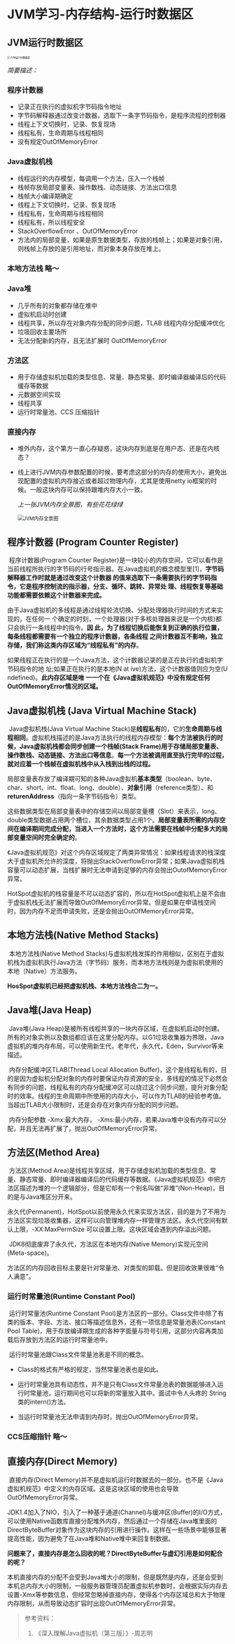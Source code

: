 # JVM学习-内存结构-运行时数据区

## JVM运行时数据区

<img src="/Users/shiyuesheng/Desktop/java技术笔记/Jvm虚拟机/图片/JVM运行时数据区.jpg" alt="JVM运行时数据区" style="zoom:40%;" />

*简要描述：*

### **程序计数器**

- 记录正在执行的虚拟机字节码指令地址
- 字节码解释器通过改变计数器，选取下一条字节码指令，是程序流程的控制器
- 线程上下文切换时，记录、恢复现场
- 线程私有，生命周期与线程相同
- 没有规定OutOfMemoryError

### **Java虚拟机栈**

- 线程运行的内存模型，每调用一个方法，压入一个栈帧
- 栈帧存放局部变量表、操作数栈、动态链接、方法出口信息
- 栈帧大小编译期确定
- 线程上下文切换时，记录、恢复现场
- 线程私有，生命周期与线程相同
- 线程私有，所以线程安全
- StackOverflowError 、OutOfMemoryError
- 方法内的局部变量，如果是原生数据类型，存放的栈帧上；如果是对象引用，则栈帧上存放的是引用地址，而对象本身存放在堆上。

### **本地方法栈**  略～

### **Java堆**

- 几乎所有的对象都存储在堆中
- 虚拟机启动时创建
- 线程共享，所以存在对象内存分配的同步问题，TLAB 线程内存分配缓冲优化
- 垃圾回收主要场所
- 无法分配新的内存，且无法扩展时 OutOfMemoryError

### **方法区**

- 用于存储虚拟机加载的类型信息、常量、静态常量、即时编译器编译后的代码缓存等数据
- 元数据空间实现
- 线程共享
- 运行时常量池、CCS 压缩指针

### **直接内存**

- 堆外内存，这个第方一直心存疑惑，这块内存到底是在用户态、还是在内核态？

- 线上进行JVM内存参数配置的时候，要考虑这部分的内存的使用大小，避免出现配置的虚拟机内存接近或者超过物理内存，尤其是使用netty io框架的时候。一般这块内存可以保持跟堆内存大小一致。

  *上一张JVM内存全景图，有些花花绿绿*

  <img src="/Users/shiyuesheng/Desktop/java技术笔记/Jvm虚拟机/图片/JVM内存全景图.jpg" alt="JVM内存全景图" style="zoom:80%;" />

## 程序计数器 (Program Counter Register)

​	程序计数器(Program Counter Register)是一块较小的内存空间，它可以看作是当前线程所执行的字节码的行号指示器。在Java虚拟机的概念模型里[1]，**字节码解释器工作时就是通过改变这个计数器 的值来选取下一条需要执行的字节码指令，它是程序控制流的指示器，分支、循环、跳转、异常处 理、线程恢复等基础功能都需要依赖这个计数器来完成。**

​	由于Java虚拟机的多线程是通过线程轮流切换、分配处理器执行时间的方式来实现的，在任何一 个确定的时刻，一个处理器(对于多核处理器来说是一个内核)都只会执行一条线程中的指令。**因 此，为了线程切换后能恢复到正确的执行位置，每条线程都需要有一个独立的程序计数器，各条线程 之间计数器互不影响，独立存储，我们称这类内存区域为“线程私有”的内存**。

​	如果线程正在执行的是一个Java方法，这个计数器记录的是正在执行的虚拟机字节码指令的地 址;如果正在执行的是本地(N at ive)方法，这个计数器值则应为空(U ndefined)。**此内存区域是唯 一一个在《Java虚拟机规范》中没有规定任何OutOfMemoryError情况的区域。**

## Java虚拟机栈 (Java Virtual Machine Stack)

​	Java虚拟机栈(Java Virtual Machine Stack)是**线程私有**的，它的**生命周期与线程相同**。虚拟机栈描述的是Java方法执行的线程内存模型：**每个方法被执行的时候，Java虚拟机栈都会同步创建一个栈帧(Stack Frame)用于存储局部变量表、操作数栈、动态链接、方法出口等信息**。**每一个方法被调用直至执行完毕的过程，就对应着一个栈帧在虚拟机栈中从入栈到出栈的过程。**

​	局部变量表存放了编译期可知的各种Java虚拟机**基本类型**（boolean、byte、char、short、int、float、long、double）、**对象引用**（reference类型）、和**returenAddress**（指向一条字节码指令）类型。

​	这些数据类型在局部变量表中的存储空间以局部变量槽（Slot）来表示，long、double类型数据占用两个槽位，其余数据类型占用1个。**局部变量表所需的内存空间在编译期间完成分配，当进入一个方法时，这个方法需要在栈帧中分配多大的局部变量空间时完全确定的**。

​	《Java虚拟机规范》对这个内存区域规定了两类异常情况：如果线程请求的栈深度大于虚拟机所允许的深度，将抛出StackOverflowError异常；如果Java虚拟机栈容量可以动态扩展，当栈扩展时无法申请到足够的内存会抛出OutofMemoryError异常。

​	HotSpot虚拟机的栈容量是不可以动态扩容的，所以在HotSpot虚拟机上是不会由于虚拟机栈无法扩展而导致OutOfMemoryError异常。但是如果在申请栈空间时，因为内存不足而申请失败，还是会抛出OutOfMemoryError异常。

## 本地方法栈(Native Method Stacks)

​	本地方法栈(Native Method Stacks)与虚拟机栈发挥的作用相似，区别在于虚拟机栈为虚拟机执行Java方法（字节码）服务，而本地方法栈则是为虚拟机使用的本地（Native）方法服务。

​	**HosSpot虚拟机已经把虚拟机栈、本地方法栈合二为一。**

## Java堆(Java Heap)

​	Java堆(Java Heap)是被所有线程共享的一块内存区域，在虚拟机启动时创建。所有的对象实例以及数组都应该在这里分配内存。以G1垃圾收集器为界限，Java虚拟机的堆内存布局，可以使用新生代，老年代，永久代，Eden，Survivor等来描述。

​	内存分配缓冲区TLAB(Thread Local Allocation Buffer)，这个是线程私有的，目的是因为虚拟机分配对象的内存时要保证内存资源的安全，多线程的情况下必然会有同步的问题，线程私有的内存分配缓冲区可以绕过这个同步问题，提升对象分配时的效率。线程的生命周期中所使用的内存大小，可以作为TLAB的经验参考值。当超出TLAB大小限制时，还是会存在对象内存分配的同步问题。

​	内存分配参数 -Xmx:最大内存， -Xms:最小内存，若果Java堆中没有内存可以分配，并且无法再扩展了，抛出OutOfMemoryError异常。

## 方法区(Method Area)

​	方法区(Method Area)是线程共享区域，用于存储虚拟机加载的类型信息、常量、静态常量、即时编译器编译后的代码缓存等数据。《Java虚拟机规范》中把方法区描述为堆的一个逻辑部分，但是它却有一个别名叫做“非堆”(Non-Heap)，目的是与Java堆区分开来。

​	永久代(Permanent)，HotSpot以前使用永久代来实现方法区，目的是为了不用为方法区实现垃圾收集器，这样可以向管理堆内存一样管理方法区。永久代空间有默认上限，-XX:MaxPermSize 可以设置上限。这块区域会遇到内存溢出问题。

​	JDK8彻底废弃了永久代，方法区在本地内存(Native Memory)实现元空间(Meta-space)。

​	方法区的内存回收目标主要是针对常量池、对类型的卸载。但是回收效果很难“令人满意”。

### 运行时常量池(Runtime Constant Pool)

​	运行时常量池(Runtime Constant Pool)是方法区的一部分。Class文件中除了有类的版本、字段、方法、接口等描述信息外，还有一项信息是常量池表(Constant Pool Table)，用于存放编译期生成的各种字面量与符号引用，这部分内容再类加载后存放到方法区的运行时常量池中。

​	运行时常量池跟Class文件常量池表是不同的概念。

- Class的格式有严格的规定，当然常量池表也是如此。

- 运行时常量池具有动态性，并不是只有Class文件常量池表的数据能够进入运行时常量池，运行期间也可以将新的常量放入其中。面试中令人头疼的 String类的intern()方法。
- 当运行时常量池无法申请到内存时，抛出OutOfMemoryError异常。

### CCS压缩指针  略～

## 直接内存(Direct Memory)

​	直接内存(Direct Memory)并不是虚拟机运行时数据去的一部分。也不是《Java虚拟机规范》中定义的内存区域。这是这块区域的使用也会导致OutOfMemoryError异常。

​	JDK1.4加入了NIO，引入了一种基于通道(Channel)与缓冲区(Buffer)的I/O方式，可以使用Native函数库直接分配堆外内存，然后通过一个存储在Java堆里面的DirectByteBuffer对象作为这块内存的引用进行操作。这样在一些场景中能够显著提高性能，因为避免了在Java堆和Native堆中来回复制数据。

​	**问题来了，直接内存是怎么回收的呢？DirectByteBuffer与虚幻引用是如何配合的呢？**

​	本机直接内存的分配不会受到Java堆大小的限制，但是既然是内存，还是会受到本机总内存大小的限制，一般服务器管理员配置虚拟机参数时，会根据实际内存去设置-Xmx等参数信息，但经常忽略掉直接内存，使得各个内存区域总和大于物理内存限制，从而导致动态扩容时出现OutOfMemoryError异常。



> 参考资料：
>
> 1. 《深入理解Java虚拟机（第三版）》-周志明

